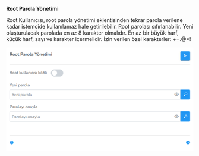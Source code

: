 **Root Parola Yönetimi**

Root Kullanıcısı, root parola yönetimi eklentisinden tekrar parola verilene kadar istemcide kullanılamaz hale getirilebilir. Root parolası sıfırlanabilir. Yeni oluşturulacak parolada en az 8 karakter olmalıdır. En az bir büyük harf, küçük harf, sayı ve karakter içermelidir. İzin verilen özel karakterler: +=.@*!

[![Root Parola Yonetimi](../images/computerManagement/rootPasswordManagement.png)](../images/computerManagement/rootPasswordManagement.png)
<link href=/lider3.0/assets/style.css rel=stylesheet></link>
